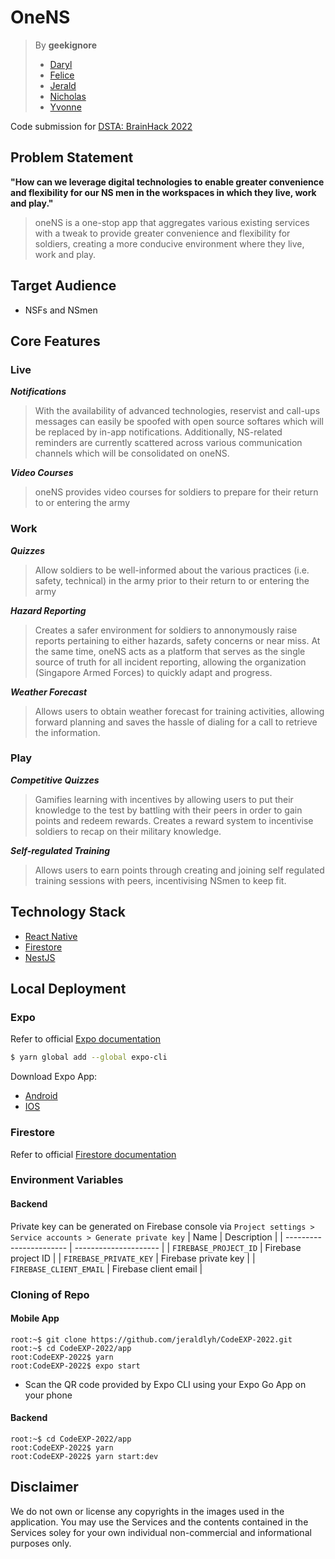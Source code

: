 # OneNS

> By **geekignore**
> - [Daryl](https://github.com/wongdaryl)
> - [Felice](https://github.com/felicepng/)
> - [Jerald](http://github.com/jeraldlyh/)
> - [Nicholas](http://github.com/oversparkling/)
> - [Yvonne](https://github.com/yvonnelhs/)

Code submission for [DSTA: BrainHack 2022](https://www.brainhack2022.com)

## Problem Statement
**"How can we leverage digital technologies to enable greater convenience and flexibility for our NS men in the workspaces in which they live, work and play."**
> oneNS is a one-stop app that aggregates various existing services with a tweak to provide greater convenience and flexibility for soldiers, creating a more conducive environment where they live, work and play.

## Target Audience
- NSFs and NSmen

## Core Features
### Live
***Notifications***
> With the availability of advanced technologies, reservist and call-ups messages can easily be spoofed with open source softares which will be replaced by in-app notifications. Additionally, NS-related reminders are currently scattered across various communication channels which will be consolidated on oneNS.

***Video Courses***
> oneNS provides video courses for soldiers to prepare for their return to or entering the army

### Work
***Quizzes***
> Allow soldiers to be well-informed about the various practices (i.e. safety, technical) in the army prior to their return to or entering the army

***Hazard Reporting***
> Creates a safer environment for soldiers to annonymously raise reports pertaining to either hazards, safety concerns or near miss. At the same time, oneNS acts as a platform that serves as the single source of truth for all incident reporting, allowing the organization (Singapore Armed Forces) to quickly adapt and progress.

***Weather Forecast***
> Allows users to obtain weather forecast for training activities, allowing forward planning and saves the hassle of dialing for a call to retrieve the information.

### Play
***Competitive Quizzes***
> Gamifies learning with incentives by allowing users to put their knowledge to the test by battling with their peers in order to gain points and redeem rewards. Creates a reward system to incentivise soldiers to recap on their military knowledge.

***Self-regulated Training***
> Allows users to earn points through creating and joining self regulated training sessions with peers, incentivising NSmen to keep fit.

## Technology Stack
- [React Native](https://reactnative.dev/)
- [Firestore](https://firebase.google.com/docs/firestore)
- [NestJS](https://nestjs.com/)

## Local Deployment
### Expo
Refer to official [Expo documentation](https://docs.expo.io/get-started/installation/)
```bash
$ yarn global add --global expo-cli
```
Download Expo App:
- [Android](https://play.google.com/store/apps/details?id=host.exp.exponent)
- [IOS](https://itunes.com/apps/exponent)

### Firestore
Refer to official [Firestore documentation](https://firebase.google.com/docs/firestore/quickstart)

### Environment Variables
#### Backend
Private key can be generated on Firebase console via `Project settings > Service accounts > Generate private key`
| Name                    | Description           |
| ----------------------- | --------------------- |
| `FIREBASE_PROJECT_ID`   | Firebase project ID   |
| `FIREBASE_PRIVATE_KEY`  | Firebase private key  |
| `FIREBASE_CLIENT_EMAIL` | Firebase client email |


### Cloning of Repo
#### Mobile App
```console
root:~$ git clone https://github.com/jeraldlyh/CodeEXP-2022.git
root:~$ cd CodeEXP-2022/app
root:CodeEXP-2022$ yarn
root:CodeEXP-2022$ expo start
```
- Scan the QR code provided by Expo CLI using your Expo Go App on your phone

#### Backend
```console
root:~$ cd CodeEXP-2022/app
root:CodeEXP-2022$ yarn
root:CodeEXP-2022$ yarn start:dev
```

## Disclaimer
We do not own or license any copyrights in the images used in the application. You may use the Services and the contents contained in the Services soley for your own individual non-commercial and informational purposes only.
